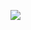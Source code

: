 ![](https://cdn.nlark.com/yuque/0/2022/jpeg/1128524/1664295882184-1af687b3-8389-4228-a143-1f57826d81f0.jpeg)
